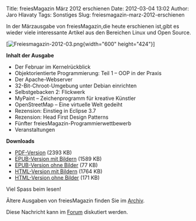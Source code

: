 Title: freiesMagazin März 2012 erschienen
Date: 2012-03-04 13:02
Author: Jaro Hlavaty
Tags: Sonstiges
Slug: freiesmagazin-marz-2012-erschienen

In der Märzausgabe von freiesMagazin,die heute erschienen ist,gibt es
wieder viele interessante Artikel aus den Bereichen Linux und Open
Source.


[![Freiesmagazin-2012-03.png](http://wiki.kubuntu-de.org/images/Freiesmagazin-2012-03.png){width="600"
height="424"}]


<!--break--><!--break-->

**Inhalt der Ausgabe**


-   Der Februar im Kernelrückblick
-   Objektorientierte Programmierung: Teil 1 – OOP in der Praxis
-   Der Apache-Webserver
-   32-Bit-Chroot-Umgebung unter Debian einrichten
-   Selbstgebacken 2: Flickwerk
-   MyPaint – Zeichenprogramm für kreative Künstler
-   OpenStreetMap – Eine virtuelle Welt gedeiht
-   Rezension: Einstieg in Eclipse 3.7
-   Rezension: Head First Design Patterns
-   Fünfter freiesMagazin-Programmierwettbewerb
-   Veranstaltungen


**Downloads**


-   [PDF-Version](http://www.freiesmagazin.de/ftp/2012/freiesMagazin-2012-03.pdf)
    (2393 KB)
-   [EPUB-Version mit
    Bildern](http://www.freiesmagazin.de/ftp/2012/freiesMagazin-2012-03-bilder.epub)
    (1589 KB)
-   [EPUB-Version ohne
    Bilder](http://www.freiesmagazin.de/ftp/2012/freiesMagazin-2012-03.epub)
    (77 KB)
-   [HTML-Version mit
    Bildern](http://www.freiesmagazin.de/mobil/freiesMagazin-2012-03-bilder.html)
    (1764 KB)
-   [HTML-Version ohne
    Bilder](http://www.freiesmagazin.de/mobil/freiesMagazin-2012-03.html)
    (171 KB)


Viel Spass beim lesen!


Ältere Ausgaben von freiesMagazin finden Sie im
[Archiv](http://www.freiesmagazin.de/archiv).


Diese Nachricht kann im
[Forum](http://forum.kubuntu-de.org/index.php?board=1.0) diskutiert
werden.



